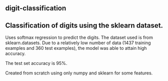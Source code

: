 ## digit-classification
## Classification of digits using the sklearn dataset. 

Uses softmax regression to predict the digits. The dataset used is from sklearn.datasets.
Due to a relatively low number of data (1437 training examples and 360 test examples), the model was able to attain high accuracy.

The test set accuracy is 95%.

Created from scratch using only numpy and sklearn for some features.
